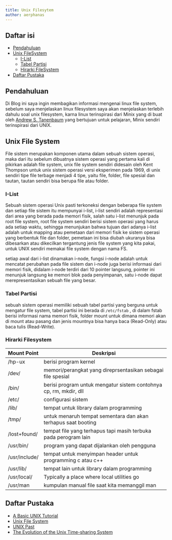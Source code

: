 ```yaml
---
title: Unix Filesytem
author: aerphanas
---
```


## Daftar isi

- [Pendahuluan](#pendahuluan)
- [Unix FileSystem](#unix-file-system)
  - [I-List](#i-list)
  - [Tabel Partisi](#tabel-partisi)
  - [Hirarki FileSystem](#hirarki-filesystem)
- [Daftar Pustaka](#daftar-pustaka)

## Pendahuluan

Di Blog ini saya ingin membagikan informasi mengenai linux file system, sebelum saya menjelaskan linux filesystem saya akan menjelaskan terlebih dahulu soal unix filesystem, karna linux terinspirasi dari Minix yang di buat oleh [Andrew S. Tanenbaum](https://www.cs.vu.nl/~ast/) yang bertujuan untuk pelajaran, Minix sendiri terinspirasi dari UNIX.

## Unix File System

File sistem merupakan komponen utama dalam sebuah sistem operasi, maka dari itu sebelum dibuatnya sistem operasi yang pertama kali di pikirkan adalah file system, unix file system sendiri didesain oleh Kent Thompson untuk unix sistem operasi versi eksperimen pada 1969, di unix sendiri tipe file terbage menjadi 4 tipe, yaitu file, folder, file spesial dan tautan, tautan sendiri bisa berupa file atau folder.

### I-List

Sebuah sistem operasi Unix pasti terkoneksi dengan beberapa file system dan setiap file sistem itu mempunyai i-list, i-list sendiri adalah representasi dari area yang berada pada memori fisik, salah satu i-list menunjuk pada root file system, root file system sendiri berisi sistem operasi yang harus ada setiap waktu, sehingga menunjukan bahwa tujuan dari adanya i-list adalah untuk mapping atau pemetaan dari memori fisik ke sistem operasi yang berbentuk file dan folder, pemetaan ini bisa diubah ukuranya bisa dibesarkan atau dikecilkan tergantung jenis file system yang kita pakai, untuk UNIX sendiri memakai file system dengan nama FS.

setiap awal dari i-list dinamakan i-node, fungsi i-node adalah untuk mencatat perubahan pada file sistem dan i-node juga berisi informasi dari memori fisik, didalam i-node terdiri dari 10 pointer langsung, pointer ini menunjuk langsung ke memori blok pada penyimpanan, satu i-node dapat merepresentasikan sebuah file yang besar.

### Tabel Partisi

sebuah sistem operasi memiliki sebuah tabel partisi yang berguna untuk mengatur file system, tabel partisi ini berada di ```/etc/fstab``` , di dalam fstab berisi informasi nama memori fisik, folder mount untuk dimana memori akan di mount atau pasang dan jenis mountnya bisa hanya baca (Read-Only) atau baca tulis (Read-Write).

### Hirarki Filesystem

| Mount Point   | Deskripsi                                                         |
|---------------|-------------------------------------------------------------------|
| /hp-ux        | berisi program kernel                                             |
| /dev/         | memori/perangkat yang direprsentasikan sebagai file spesial       |
| /bin/         | berisi program untuk mengatur sistem contohnya cp, rm, mkdir, dll |
| /etc/         | configurasi sistem                                                |
| /lib/         | tempat untuk library dalam programming                            |
| /tmp/         | untuk menaruh tempat sementara dan akan terhapus saat booting     |
| /lost+found/  | tempat file yang terhapus tapi masih terbuka pada perogram lain   |
| /usr/bin/     | program yang dapat dijalankan oleh pengguna                       |
| /usr/include/ | tempat untuk menyimpan header untuk programming c atau c++        |
| /usr/lib/     | tempat lain untuk library dalam programming                       |
| /usr/local/   | Typically a place where local utilities go                        |
| /usr/man      | kumpulan manual file saat kita memanggil man                      |

## Daftar Pustaka

- [A Basic UNIX Tutorial](https://fsl.fmrib.ox.ac.uk/fslcourse/unix_intro/index.html)
- [Unix File System](https://www.geeksforgeeks.org/unix-file-system/)
- [UNIX Past](https://unix.org/what_is_unix/history_timeline.html)
- [The Evolution of the Unix Time-sharing System](https://www.bell-labs.com/usr/dmr/www/hist.html)
